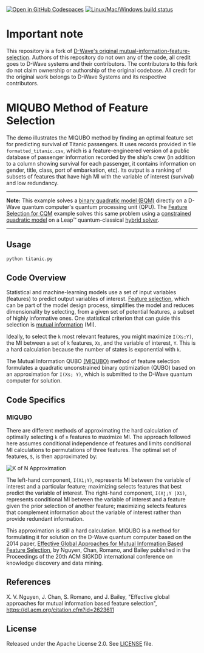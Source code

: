 [![Open in GitHub Codespaces](
  https://img.shields.io/badge/Open%20in%20GitHub%20Codespaces-333?logo=github)](
  https://codespaces.new/dwave-examples/mutual-information-feature-selection?quickstart=1)
[![Linux/Mac/Windows build status](
  https://circleci.com/gh/dwave-examples/mutual-information-feature-selection.svg?style=shield)](
  https://circleci.com/gh/dwave-examples/mutual-information-feature-selection)

# Important note

This repository is a fork of [D-Wave's original mutual-information-feature-selection](https://github.com/dwave-examples/mutual-information-feature-selection). Authors of this repository do not own any of the code, all credit goes to D-Wave systems and their contributors. The contributors to this fork do not claim ownership or authorship of the original codebase. All credit for the original work belongs to D-Wave Systems and its respective contributors.

# MIQUBO Method of Feature Selection

The demo illustrates the MIQUBO method by finding an optimal feature set for
predicting survival of Titanic passengers. It uses records provided in file
`formatted_titanic.csv`, which is a feature-engineered version of a public
database of passenger information recorded by the ship's crew (in addition to a
column showing survival for each passenger, it contains information on gender,
title, class, port of embarkation, etc). Its output is a ranking of subsets of
features that have high MI with the variable of interest (survival) and low
redundancy.

---
**Note:** This example solves a 
[binary quadratic model (BQM)](https://docs.ocean.dwavesys.com/en/stable/concepts/bqm.html)
directly on a D-Wave quantum computer's quantum processing unit (QPU).
The [Feature Selection for CQM](https://github.com/dwave-examples/feature-selection-cqm) example solves this same problem using a 
[constrained quadratic model](https://docs.ocean.dwavesys.com/en/stable/concepts/cqm.html)
on a Leap&trade; quantum-classical 
[hybrid solver](https://docs.ocean.dwavesys.com/en/stable/concepts/hybrid.html). 

---

## Usage

```bash
python titanic.py
```

## Code Overview

Statistical and machine-learning models use a set of input variables (features)
to predict output variables of interest. [Feature selection][1], which can be part
of the model design process, simplifies the model and reduces dimensionality by
selecting, from a given set of potential features, a subset of highly
informative ones. One statistical criterion that can guide this selection is
[mutual information][2] (MI).

Ideally, to select the `k` most relevant features, you might maximize `I(Xs;Y)`,
the MI between a set of `k` features, `Xs`, and the variable of interest, `Y`.
This is a hard calculation because the number of states is exponential with `k`.

The Mutual Information QUBO [(MIQUBO)](#MIQUBO) method of feature selection
formulates a quadratic unconstrained binary optimization (QUBO) based on an
approximation for `I(Xs; Y)`, which is submitted to the D-Wave quantum computer
for solution.

[1]: https://en.wikipedia.org/wiki/Feature_selection
[2]: https://en.wikipedia.org/wiki/Mutual_information

## Code Specifics

### MIQUBO

There are different methods of approximating the hard calculation of optimally
selecting `k` of `n` features to maximize MI. The approach followed here
assumes conditional independence of features and limits conditional MI
calculations to permutations of three features. The optimal set of features,
`S`, is then approximated by:

<!---
LaTeX equation:
\underset{S}{\operatorname{argmax}} \; \sum_{i \in S} \left[ I(X_i; Y) + \sum_{j \in S, \, j \ne i} I(X_j; Y \mid X_i) \right]
--->

![K of N Approximation](readme_imgs/n_k_approx.png)

The left-hand component, `I(Xi;Y)`, represents MI between the variable of
interest and a particular feature; maximizing selects features that best predict
the variable of interest. The right-hand component, `I(Xj;Y |Xi)`, represents
conditional MI between the variable of interest and a feature given the prior
selection of another feature; maximizing selects features that complement
information about the variable of interest rather than provide redundant
information.

This approximation is still a hard calculation. MIQUBO is a method for
formulating it for solution on the D-Wave quantum computer based on the 2014
paper, [Effective Global Approaches for Mutual Information Based Feature
Selection](https://dl.acm.org/citation.cfm?id=2623611), by Nguyen, Chan, Romano,
and Bailey published in the Proceedings of the 20th ACM SIGKDD international
conference on knowledge discovery and data mining.

## References

X. V. Nguyen, J. Chan, S. Romano, and J. Bailey, "Effective global approaches
for mutual information based feature selection",
https://dl.acm.org/citation.cfm?id=2623611

## License

Released under the Apache License 2.0. See [LICENSE](LICENSE) file.
